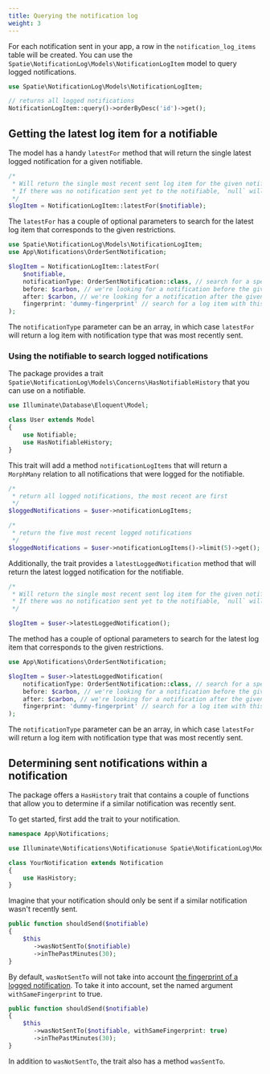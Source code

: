 ```yaml
---
title: Querying the notification log
weight: 3
---
```


For each notification sent in your app, a row in the `notification_log_items` table will be created. You can use the `Spatie\NotificationLog\Models\NotificationLogItem` model to query logged notifications.

```php
use Spatie\NotificationLog\Models\NotificationLogItem;

// returns all logged notifications
NotificationLogItem::query()->orderByDesc('id')->get();
```

## Getting the latest log item for a notifiable

The model has a handy `latestFor` method that will return the single latest logged notification for a given notifiable.

```php
/*
 * Will return the single most recent sent log item for the given notifiable.
 * If there was no notification sent yet to the notifiable, `null` will be returned.
 */
$logItem = NotificationLogItem::latestFor($notifiable);
```

The `latestFor` has a couple of optional parameters to search for the latest log item that corresponds to the given restrictions. 

```php
use Spatie\NotificationLog\Models\NotificationLogItem;
use App\Notifications\OrderSentNotification;

$logItem = NotificationLogItem::latestFor(
    $notifiable,
    notificationType: OrderSentNotification::class, // search for a specific notification type
    before: $carbon, // we're looking for a notification before the given carbon instance
    after: $carbon, // we're looking for a notification after the given carbon instance
    fingerprint: 'dummy-fingerprint' // search for a log item with this fingerprint
);
```

The `notificationType` parameter can be an array, in which case `latestFor` will return a log item with notification type that was most recently sent.

### Using the notifiable to search logged notifications

The package provides a trait `Spatie\NotificationLog\Models\Concerns\HasNotifiableHistory` that you can use on a notifiable.

```php
use Illuminate\Database\Eloquent\Model;

class User extends Model
{
    use Notifiable;
    use HasNotifiableHistory;
}
```

This trait will add a method `notificationLogItems` that will return a `MorphMany` relation to all notifications that were logged for the notifiable.

```php
/*
 * return all logged notifications, the most recent are first
 */
$loggedNotifications = $user->notificationLogItems;

/*
 * return the five most recent logged notifications
 */
$loggedNotifications = $user->notificationLogItems()->limit(5)->get();
```

Additionally, the trait provides a `latestLoggedNotification` method that will return the latest logged notification for the notifiable.

```php
/*
 * Will return the single most recent sent log item for the given notifiable.
 * If there was no notification sent yet to the notifiable, `null` will be returned.
 */

$logItem = $user->latestLoggedNotification();
```

The method has a couple of optional parameters to search for the latest log item that corresponds to the given restrictions.

```php
use App\Notifications\OrderSentNotification;

$logItem = $user->latestLoggedNotification(
    notificationType: OrderSentNotification::class, // search for a specific notification type
    before: $carbon, // we're looking for a notification before the given carbon instance
    after: $carbon, // we're looking for a notification after the given carbon instance
    fingerprint: 'dummy-fingerprint' // search for a log item with this fingerprint
);
```

The `notificationType` parameter can be an array, in which case `latestFor` will return a log item with notification type that was most recently sent.

## Determining sent notifications within a notification

The package offers a `HasHistory` trait that contains a couple of functions that allow you to determine if a similar notification was recently sent.

To get started, first add the trait to your notification.

```php
namespace App\Notifications;

use Illuminate\Notifications\Notificationuse Spatie\NotificationLog\Models\Concerns\HasHistory;

class YourNotification extends Notification
{
    use HasHistory;
}
```

Imagine that your notification should only be sent if a similar notification wasn't recently sent.

```php
public function shouldSend($notifiable)
{
    $this
       ->wasNotSentTo($notifiable)
       ->inThePastMinutes(30);
}
```

By default, `wasNotSentTo` will not take into account [the fingerprint of a logged notification](/docs/laravel-notification-log/v1/basic-usage/working-with-fingerprints). To take it into account, set the named argument `withSameFingerprint` to true.

```php
public function shouldSend($notifiable)
{
    $this
       ->wasNotSentTo($notifiable, withSameFingerprint: true)
       ->inThePastMinutes(30);
}
```

In addition to `wasNotSentTo`, the trait also has a method `wasSentTo`.
